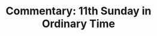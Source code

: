 ---
title: "Commentary: 11th Sunday in Ordinary Time"
layout: reader
description: "Theme: God’s kindness endures forever"
feature_image: posts/commentary-ordinary-time.jpg
category: commentary
published: true
---